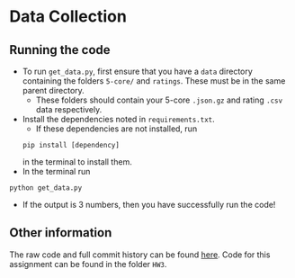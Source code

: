 # Data Collection
## Running the code
- To run `get_data.py`, first ensure that you have a `data` directory containing the folders `5-core/` and `ratings`.  These must be in the same parent directory.
    - These folders should contain your 5-core `.json.gz` and rating `.csv` data respectively.
- Install the dependencies noted in `requirements.txt`.
    - If these dependencies are not installed, run 
    ```
    pip install [dependency]
    ```
    in the terminal to install them.
- In the terminal run
```
python get_data.py
```
- If the output is 3 numbers, then you have successfully run the code!

## Other information
The raw code and full commit history can be found [here](https://github.com/medvidov/dsci510final). Code for this assignment can be found in the folder `HW3`.